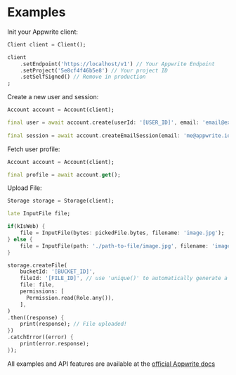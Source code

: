 # Examples

Init your Appwrite client:

```dart
Client client = Client();

client
    .setEndpoint('https://localhost/v1') // Your Appwrite Endpoint
    .setProject('5e8cf4f46b5e8') // Your project ID
    .setSelfSigned() // Remove in production
;
```

Create a new user and session:

```dart
Account account = Account(client);

final user = await account.create(userId: '[USER_ID]', email: 'email@example.com', phone: '+123456789', password: 'password', name: "Walter O'Brien");
 
final session = await account.createEmailSession(email: 'me@appwrite.io', password: 'password');

```

Fetch user profile:

```dart
Account account = Account(client);

final profile = await account.get();
```

Upload File:

```dart
Storage storage = Storage(client);

late InputFile file;

if(kIsWeb) {
    file = InputFile(bytes: pickedFile.bytes, filename: 'image.jpg');
} else {
    file = InputFile(path: './path-to-file/image.jpg', filename: 'image.jpg');
}

storage.createFile(
    bucketId: '[BUCKET_ID]',
    fileId: '[FILE_ID]', // use 'unique()' to automatically generate a unique ID
    file: file,
    permissions: [
      Permission.read(Role.any()),
    ],
)
.then((response) {
    print(response); // File uploaded!
})
.catchError((error) {
    print(error.response);
});
```

All examples and API features are available at the [official Appwrite docs](https://appwrite.io/docs)
